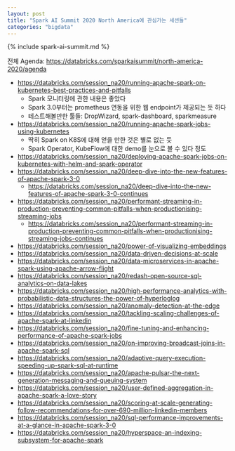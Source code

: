 ```yaml
---
layout: post
title: "Spark AI Summit 2020 North America에 관심가는 세션들"
categories: "bigdata"
---
```


{% include spark-ai-summit.md %}

전체 Agenda: https://databricks.com/sparkaisummit/north-america-2020/agenda

- https://databricks.com/session_na20/running-apache-spark-on-kubernetes-best-practices-and-pitfalls
    - Spark 모니터링에 관한 내용은 좋았다
    - Spark 3.0부터는 prometheus 연동을 위한 웹 endpoint가 제공되는 듯 하다
    - 테스트해볼만한 툴들: DropWizard, spark-dashboard, sparkmeasure
- https://databricks.com/session_na20/running-apache-spark-jobs-using-kubernetes
    - 딱히 Spark on K8S에 대해 얻을 만한 것은 별로 없는 듯
    - Spark Operator, KubeFlow에 대한 demo를 눈으로 볼 수 있다 정도
- https://databricks.com/session_na20/deploying-apache-spark-jobs-on-kubernetes-with-helm-and-spark-operator
- https://databricks.com/session_na20/deep-dive-into-the-new-features-of-apache-spark-3-0
    - https://databricks.com/session_na20/deep-dive-into-the-new-features-of-apache-spark-3-0-continues
- https://databricks.com/session_na20/performant-streaming-in-production-preventing-common-pitfalls-when-productionising-streaming-jobs
    - https://databricks.com/session_na20/performant-streaming-in-production-preventing-common-pitfalls-when-productionising-streaming-jobs-continues
- https://databricks.com/session_na20/power-of-visualizing-embeddings
- https://databricks.com/session_na20/data-driven-decisions-at-scale
- https://databricks.com/session_na20/data-microservices-in-apache-spark-using-apache-arrow-flight
- https://databricks.com/session_na20/redash-open-source-sql-analytics-on-data-lakes
- https://databricks.com/session_na20/high-performance-analytics-with-probabilistic-data-structures-the-power-of-hyperloglog
- https://databricks.com/session_na20/anomaly-detection-at-the-edge
- https://databricks.com/session_na20/tackling-scaling-challenges-of-apache-spark-at-linkedin
- https://databricks.com/session_na20/fine-tuning-and-enhancing-performance-of-apache-spark-jobs
- https://databricks.com/session_na20/on-improving-broadcast-joins-in-apache-spark-sql
- https://databricks.com/session_na20/adaptive-query-execution-speeding-up-spark-sql-at-runtime
- https://databricks.com/session_na20/apache-pulsar-the-next-generation-messaging-and-queuing-system
- https://databricks.com/session_na20/user-defined-aggregation-in-apache-spark-a-love-story
- https://databricks.com/session_na20/scoring-at-scale-generating-follow-recommendations-for-over-690-million-linkedin-members
- https://databricks.com/session_na20/sql-performance-improvements-at-a-glance-in-apache-spark-3-0
- https://databricks.com/session_na20/hyperspace-an-indexing-subsystem-for-apache-spark
